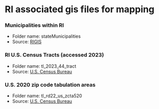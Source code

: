 # RI associated gis files for mapping

### Municipalities within RI
* Folder name: stateMunicipalities
* Source: [RIGIS](https://www.rigis.org/datasets/municipalities-1997/explore)

### RI U.S. Census Tracts (accessed 2023)
* Folder name: tl_2023_44_tract
* Source: [U.S. Census Bureau](https://www.census.gov/geographies/mapping-files/time-series/geo/tiger-line-file.html)

### U.S. 2020 zip code tabulation areas
* Folder name: tl_rd22_us_zcta520
* Source: [U.S. Census Bureau](https://www.census.gov/cgi-bin/geo/shapefiles/index.php?year=2020&layergroup=ZIP+Code+Tabulation+Areas)
